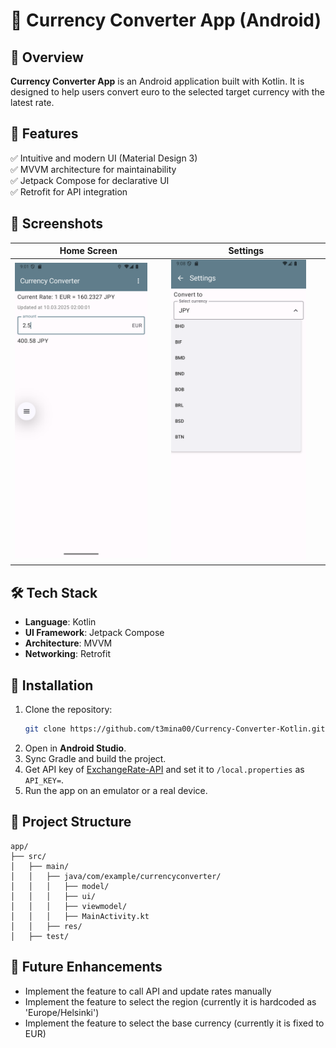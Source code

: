 # 📱 Currency Converter App (Android)

## 🚀 Overview

**Currency Converter App** is an Android application built with Kotlin. It is designed to help users convert euro to the selected target currency with the latest rate.

## 🎯 Features

✅ Intuitive and modern UI (Material Design 3)  
✅ MVVM architecture for maintainability  
✅ Jetpack Compose for declarative UI   
✅ Retrofit for API integration   
 

## 📸 Screenshots

| Home Screen | Settings |
|------------|---------|
| <img src="./screenshots/main.png" alt="Home Screen" width="90%"> | <img src="./screenshots/settings.png" alt="Home Screen" width="90%"> |

## 🛠️ Tech Stack

- **Language**: Kotlin
- **UI Framework**: Jetpack Compose
- **Architecture**: MVVM
- **Networking**: Retrofit

## 🔧 Installation

1. Clone the repository:
   ```sh
   git clone https://github.com/t3mina00/Currency-Converter-Kotlin.git
   ```
2. Open in **Android Studio**.
3. Sync Gradle and build the project.
4. Get API key of [ExchangeRate-API](https://www.exchangerate-api.com/) and set it to `/local.properties` as `API_KEY=`.
5. Run the app on an emulator or a real device.

## 📂 Project Structure

```
app/
├── src/
│   ├── main/
│   │   ├── java/com/example/currencyconverter/
│   │   │   ├── model/       
│   │   │   ├── ui/         
│   │   │   ├── viewmodel/     
│   │   │   ├── MainActivity.kt
│   │   ├── res/           
│   ├── test/                    
```

## 🚀 Future Enhancements

- Implement the feature to call API and update rates manually
- Implement the feature to select the region (currently it is hardcoded as 'Europe/Helsinki')
- Implement the feature to select the base currency (currently it is fixed to EUR)


